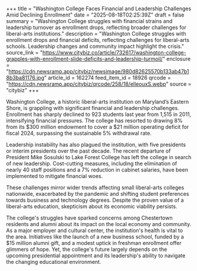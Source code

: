+++
title = "Washington College Faces Financial and Leadership Challenges Amid Declining Enrollment"
date = "2025-08-18T02:25:39Z"
draft = false
summary = "Washington College struggles with financial strains and leadership turnover as enrollment drops, reflecting broader challenges for liberal-arts institutions."
description = "Washington College struggles with enrollment drops and financial deficits, reflecting challenges for liberal-arts schools. Leadership changes and community impact highlight the crisis."
source_link = "https://www.citybiz.co/article/732617/washington-college-grapples-with-enrollment-slide-deficits-and-leadership-turmoil/"
enclosure = "https://cdn.newsramp.app/citybiz/newsimage/980d82625570b133ab47b18b3ba81176.jpg"
article_id = 162274
feed_item_id = 18926
qrcode = "https://cdn.newsramp.app/citybiz/qrcode/258/18/elleouxS.webp"
source = "citybiz"
+++

<p>Washington College, a historic liberal-arts institution on Maryland’s Eastern Shore, is grappling with significant financial and leadership challenges. Enrollment has sharply declined to 923 students last year from 1,515 in 2011, intensifying financial pressures. The college has resorted to drawing 8% from its $300 million endowment to cover a $21 million operating deficit for fiscal 2024, surpassing the sustainable 5% withdrawal rate.</p><p>Leadership instability has also plagued the institution, with five presidents or interim presidents over the past decade. The recent departure of President Mike Sosulski to Lake Forest College has left the college in search of new leadership. Cost-cutting measures, including the elimination of nearly 40 staff positions and a 7% reduction in cabinet salaries, have been implemented to mitigate financial woes.</p><p>These challenges mirror wider trends affecting small liberal-arts colleges nationwide, exacerbated by the pandemic and shifting student preferences towards business and technology degrees. Despite the proven value of a liberal-arts education, skepticism about its economic viability persists.</p><p>The college's struggles have sparked concerns among Chestertown residents and alumni about its impact on the local economy and community. As a major employer and cultural center, the institution's health is vital to the area. Initiatives like the launch of a new business school, funded by a $15 million alumni gift, and a modest uptick in freshman enrollment offer glimmers of hope. Yet, the college's future largely depends on the upcoming presidential appointment and its leadership's ability to navigate the changing educational environment.</p>